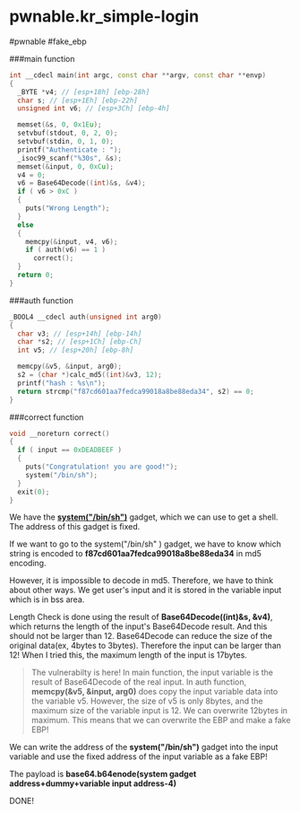 # pwnable.kr_simple-login
\#pwnable 
\#fake_ebp

###main function
```cpp
int __cdecl main(int argc, const char **argv, const char **envp)
{
  _BYTE *v4; // [esp+18h] [ebp-28h]
  char s; // [esp+1Eh] [ebp-22h]
  unsigned int v6; // [esp+3Ch] [ebp-4h]

  memset(&s, 0, 0x1Eu);
  setvbuf(stdout, 0, 2, 0);
  setvbuf(stdin, 0, 1, 0);
  printf("Authenticate : ");
  _isoc99_scanf("%30s", &s);
  memset(&input, 0, 0xCu);
  v4 = 0;
  v6 = Base64Decode((int)&s, &v4);
  if ( v6 > 0xC )
  {
    puts("Wrong Length");
  }
  else
  {
    memcpy(&input, v4, v6);
    if ( auth(v6) == 1 )
      correct();
  }
  return 0;
}
```

###auth function
```cpp
_BOOL4 __cdecl auth(unsigned int arg0)
{
  char v3; // [esp+14h] [ebp-14h]
  char *s2; // [esp+1Ch] [ebp-Ch]
  int v5; // [esp+20h] [ebp-8h]

  memcpy(&v5, &input, arg0);
  s2 = (char *)calc_md5((int)&v3, 12);
  printf("hash : %s\n");
  return strcmp("f87cd601aa7fedca99018a8be88eda34", s2) == 0;
}
```

###correct function
```cpp
void __noreturn correct()
{
  if ( input == 0xDEADBEEF )
  {
    puts("Congratulation! you are good!");
    system("/bin/sh");
  }
  exit(0);
}
```

We have  the <u>**system("/bin/sh")**</u> gadget, which we can use to get a shell. The address of this gadget is fixed.

If we want to go to the system("/bin/sh" ) gadget, we have to know which string is encoded to **f87cd601aa7fedca99018a8be88eda34** in md5 encoding.

However, it is impossible to decode in md5. Therefore, we have to think about other ways. We get user's input and it is stored in the variable input which is in bss area. 

Length Check is done using the result of **Base64Decode((int)&s, &v4)**, which returns the length of the input's Base64Decode result.
And this should not be larger than 12. Base64Decode can reduce the size of the original data(ex, 4bytes to 3bytes). Therefore the input can be larger than 12! When I tried this, the maximum length of the input is 17bytes. 


>The vulnerabilty is here!
In main function, the input variable is the result of Base64Decode of the real input. In auth function,  **memcpy(&v5, &input, arg0)** does copy the input variable data into the variable v5. However, the size of v5 is only 8bytes, and the maximum size of the variable input is 12. We can overwrite 12bytes in maximum. This means that we can overwrite the EBP and make a fake EBP!

We can write the address of the **system("/bin/sh")** gadget into the input variable and use the fixed address of the input variable as a fake EBP!

The payload is **base64.b64enode(system gadget address+dummy+variable input address-4)**

DONE!


